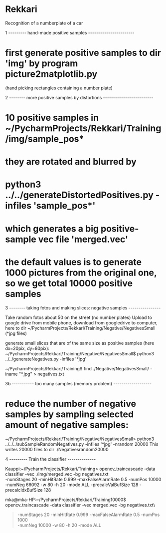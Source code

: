 # Rekkari
Recognition of a numberplate of a car


1 --------- hand-made positive samples -----------------------
# first generate positive samples to dir 'img' by program picture2matplotlib.py
(hand picking rectangles containing a number plate)

2 -------- more positive samples by distortions -------------------------
# 10 positive samples in ~/PycharmProjects/Rekkari/Training/img/sample_pos*
# they are rotated and blurred by
# python3 ../../generateDistortedPositives.py -infiles 'sample_pos*'
# which generates a big positive-sample vec file 'merged.vec'
# the default values is to generate 1000 pictures from the original one, so we get total 10000 positive samples

3 -------- taking fotos and making slices: negative samples ----------------

Take random fotos about 50 on the street (no number plates)
Upload to google drive from mobile phone, download from googledrive to computer,
here to dir ~/PycharmProjects/Rekkari/Training/Negative/NegativesSmall  (*jpg files)

generate small slices that are of the same size as positive samples (here dx=20pix, dy=80pix):
~/PycharmProjects/Rekkari/Training/Negative/NegativesSmall$ python3 ../../generateNegatives.py -infiles '*jpg'

~/PycharmProjects/Rekkari/Training$ find ./Negative/NegativesSmall/ -iname "*.jpg" > negatives.txt

3b ----------- too many samples (memory problem) -------------------
# reduce the number of negative samples by sampling selected amount of negative samples:
~/PycharmProjects/Rekkari/Training/Negative/NegativesSmall> python3 ../../../subSampleRandomNegatives.py -infiles '*jpg' -nrandom 20000
This writes 20000 files to dir ./Negativesrandom20000

4 --------- Train the classifier --------------

Kauppi:~/PycharmProjects/Rekkari/Training>
opencv_traincascade -data classifier -vec ./img/merged.vec -bg negatives.txt \
-numStages 20 -minHitRate 0.999 -maxFalseAlarmRate 0.5 -numPos 10000 \
-numNeg 66092 -w 80 -h 20 -mode ALL -precalcValBufSize 128 -precalcIdxBufSize 128

mka@mka-HP:~/PycharmProjects/Rekkari/Training10000$ opencv_traincascade -data classifier -vec merged.vec -bg negatives.txt\
>   -numStages 20 -minHitRate 0.999 -maxFalseAlarmRate 0.5 -numPos 1000 \
>     -numNeg 10000 -w 80 -h 20 -mode ALL
